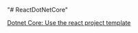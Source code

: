 "# ReactDotNetCore" 


[Dotnet Core: Use the react project template](https://docs.microsoft.com/en-us/aspnet/core/spa/react?tabs=visual-studio)